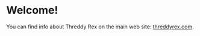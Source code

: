 # Welcome!

You can find info about Threddy Rex on the main web site: [threddyrex.com](https://threddyrex.com).


